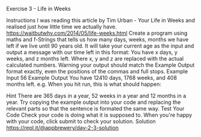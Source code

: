 Exercise 3 - Life in Weeks

Instructions
I was reading this article by Tim Urban - Your Life in Weeks and realised just how little time we actually have.
https://waitbutwhy.com/2014/05/life-weeks.html
Create a program using maths and f-Strings that tells us how many days, weeks, months we have left if we live until 90 years old.
It will take your current age as the input and output a message with our time left in this format:
You have x days, y weeks, and z months left.
Where x, y and z are replaced with the actual calculated numbers.
Warning your output should match the Example Output format exactly, even the positions of the commas and full stops.
Example Input
56
Example Output
You have 12410 days, 1768 weeks, and 408 months left.
e.g. When you hit run, this is what should happen:

Hint
There are 365 days in a year, 52 weeks in a year and 12 months in a year.
Try copying the example output into your code and replacing the relevant parts so that the sentence is formated the same way.
Test Your Code
Check your code is doing what it is supposed to. When you're happy with your code, click submit to check your solution.
Solution
https://repl.it/@appbrewery/day-2-3-solution